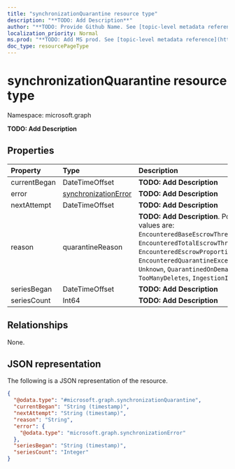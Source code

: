 ```yaml
---
title: "synchronizationQuarantine resource type"
description: "**TODO: Add Description**"
author: "**TODO: Provide Github Name. See [topic-level metadata reference](https://msgo.azurewebsites.net/add/document/guidelines/metadata.html#topic-level-metadata)**"
localization_priority: Normal
ms.prod: "**TODO: Add MS prod. See [topic-level metadata reference](https://msgo.azurewebsites.net/add/document/guidelines/metadata.html#topic-level-metadata)**"
doc_type: resourcePageType
---
```


# synchronizationQuarantine resource type

Namespace: microsoft.graph

**TODO: Add Description**

## Properties
|Property|Type|Description|
|:---|:---|:---|
|currentBegan|DateTimeOffset|**TODO: Add Description**|
|error|[synchronizationError](../resources/synchronization-synchronizationerror.md)|**TODO: Add Description**|
|nextAttempt|DateTimeOffset|**TODO: Add Description**|
|reason|quarantineReason|**TODO: Add Description**. Possible values are: `EncounteredBaseEscrowThreshold`, `EncounteredTotalEscrowThreshold`, `EncounteredEscrowProportionThreshold`, `EncounteredQuarantineException`, `Unknown`, `QuarantinedOnDemand`, `TooManyDeletes`, `IngestionInterrupted`.|
|seriesBegan|DateTimeOffset|**TODO: Add Description**|
|seriesCount|Int64|**TODO: Add Description**|

## Relationships
None.

## JSON representation
The following is a JSON representation of the resource.
<!-- {
  "blockType": "resource",
  "@odata.type": "microsoft.graph.synchronizationQuarantine"
}
-->
``` json
{
  "@odata.type": "#microsoft.graph.synchronizationQuarantine",
  "currentBegan": "String (timestamp)",
  "nextAttempt": "String (timestamp)",
  "reason": "String",
  "error": {
    "@odata.type": "microsoft.graph.synchronizationError"
  },
  "seriesBegan": "String (timestamp)",
  "seriesCount": "Integer"
}
```

